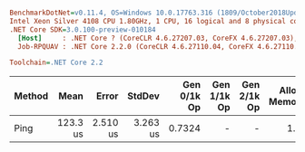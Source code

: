 ``` ini

BenchmarkDotNet=v0.11.4, OS=Windows 10.0.17763.316 (1809/October2018Update/Redstone5)
Intel Xeon Silver 4108 CPU 1.80GHz, 1 CPU, 16 logical and 8 physical cores
.NET Core SDK=3.0.100-preview-010184
  [Host]     : .NET Core ? (CoreCLR 4.6.27207.03, CoreFX 4.6.27207.03), 64bit RyuJIT
  Job-RPQUAV : .NET Core 2.2.0 (CoreCLR 4.6.27110.04, CoreFX 4.6.27110.04), 64bit RyuJIT

Toolchain=.NET Core 2.2  

```
| Method |     Mean |    Error |   StdDev | Gen 0/1k Op | Gen 1/1k Op | Gen 2/1k Op | Allocated Memory/Op |
|------- |---------:|---------:|---------:|------------:|------------:|------------:|--------------------:|
|   Ping | 123.3 us | 2.510 us | 3.263 us |      0.7324 |           - |           - |             1.05 KB |
